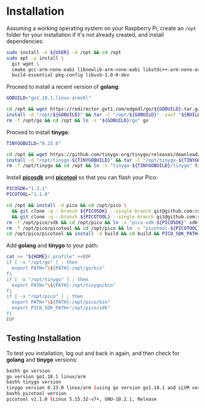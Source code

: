
# Installation

Assuming a working operating system on your Raspberry Pi, create an `/opt`
folder for your installation if it's not already created, and install dependencies:

```bash
sudo install -o ${USER} -d /opt && cd /opt
sudo apt -y install \
  git wget \
  cmake gcc-arm-none-eabi libnewlib-arm-none-eabi libstdc++-arm-none-eabi-newlib \
  build-essential pkg-config libusb-1.0-0-dev
```

Proceed to install a recent version of **golang**:

```bash
GOBUILD="go1.18.1.linux-armv6l"

cd /opt && wget https://redirector.gvt1.com/edgedl/go/${GOBUILD}.tar.gz  
install -d "/opt/${GOBUILD}" && tar -C "/opt/${GOBUILD}" -zxvf "${BUILD}.tar.gz" && rm -f "/opt/${GOBUILD}.tar.gz"  
rm -f /opt/go && cd /opt && ln -s "${GOBUILD}/go" go
```

Proceed to install **tinygo**:

```bash
TINYGOBUILD="0.23.0"

cd /opt && wget https://github.com/tinygo-org/tinygo/releases/download/v${TINYGOBUILD}/tinygo${TINYGOBUILD}.linux-arm.tar.gz
install -d "/opt/tinygo-${TINYGOBUILD}" && tar -C "/opt/tinygo-${TINYGOBUILD}" -zxvf "tinygo${TINYGOBUILD}.linux-arm.tar.gz" && rm -f "/opt/tinygo${TINYGOBUILD}.linux-arm.tar.gz"
rm -f /opt/tinygo && cd /opt && ln -s "tinygo-${TINYGOBUILD}/tinygo" tinygo
```

Install [**picosdk**](https://github.com/raspberrypi/pico-sdk) and [**picotool**](https://github.com/raspberrypi/picotool) so that you can flash your Pico:

```bash
PICOSDK="1.3.1"
PICOTOOL="1.1.0"

cd /opt && install -d pico && cd /opt/pico \
  && git clone -q --branch ${PICOSDK} --single-branch git@github.com:raspberrypi/pico-sdk.git pico-sdk-${PICOSDK} \
  && git clone -q --branch ${PICOTOOL} --single-branch git@github.com:raspberrypi/picotool.git picotool-${PICOTOOL}
rm -f /opt/pico/sdk && cd /opt/pico && ln -s "pico-sdk-${PICOSDK}" sdk
rm -f /opt/pico/picotool && cd /opt/pico && ln -s "picotool-${PICOTOOL}" picotool
cd /opt/pico/picotool && install -d build && cd build && PICO_SDK_PATH=/opt/pico/sdk cmake .. && make && install picotool /opt/pico/bin/picotool 
```

Add **golang** and **tinygo** to your path:

```bash
cat >> "${HOME}/.profile" <<EOF
if [ -x "/opt/go" ] ; then
  export PATH="\${PATH}:/opt/go/bin"
fi
if [ -x "/opt/tinygo" ] ; then
  export PATH="\${PATH}:/opt/tinygo/bin"
fi
if [ -x "/opt/pico" ] ; then
  export PATH="\${PATH}:/opt/pico/bin"
  export PICO_SDK_PATH="/opt/pico/sdk"
fi
EOF
```

## Testing Installation

To test you installation, log out and back in again, and then check for **golang** and **tinygo** versions:

```bash
bash% go version
go version go1.18.1 linux/arm
bash% tinygo version
tinygo version 0.23.0 linux/arm (using go version go1.18.1 and LLVM version 14.0.0)
bash% picotool version
picotool v1.1.0 (Linux 5.15.32-v7+, GNU-10.2.1, Release
```
